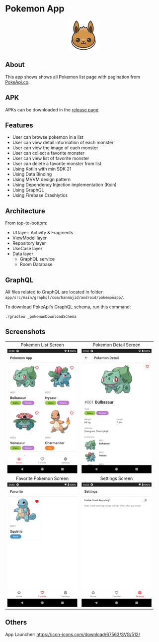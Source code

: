 # Pokemon App

<div align="center">
    <img src="/app/src/main/ic_launcher-playstore.png" height="100" />
</div>

## About

This app shows shows all Pokemon list page with pagination from [PokeApi.co](https://pokeapi.co).

## APK

APKs can be downloaded in the [release page](https://github.com/hanmajid/pokemon-app/releases).

## Features

- User can browse pokemon in a list
- User can view detail information of each monster
- User can view the image of each monster
- User can collect a favorite monster
- User can view list of favorite monster
- User can delete a favorite monster from list
- Using Kotlin with min SDK 21
- Using Data Binding
- Using MVVM design pattern
- Using Dependency Injection implementation (Koin)
- Using GraphQL
- Using Firebase Crashlytics

## Architecture

From top-to-bottom:

- UI layer: Activity & Fragments
- ViewModel layer
- Repository layer
- UseCase layer
- Data layer
  - GraphQL service
  - Room Database

## GraphQL

All files related to GraphQL are located in
folder: `app/src/main/graphql/com/hanmajid/android/pokemonapp/`.

To download PokeApi's GraphQL schema, run this command:

```
./gradlew _pokemonDownloadSchema
```

## Screenshots

| | |
| :-: | :-: |
| Pokemon List Screen | Pokemon Detail Screen |
| <img src="screenshots/list_screen.png" height="400" /> | <img src="screenshots/detail_screen.png" height="400" /> |
| Favorite Pokemon Screen | Settings Screen |
| <img src="screenshots/favorite_screen.png" height="400" /> | <img src="screenshots/settings_screen.png" height="400" /> |

## Others

App Launcher: https://icon-icons.com/download/67563/SVG/512/
